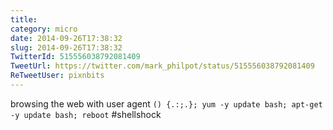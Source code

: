 ```yaml
---
title: 
category: micro
date: 2014-09-26T17:38:32
slug: 2014-09-26T17:38:32
TwitterId: 515556038792081409
TweetUrl: https://twitter.com/mark_philpot/status/515556038792081409
ReTweetUser: pixnbits
---
```


<i class="fa fa-retweet" aria-hidden="true"></i> browsing the web with user agent
`() {.:;.}; yum -y update bash; apt-get -y update bash; reboot`
#shellshock